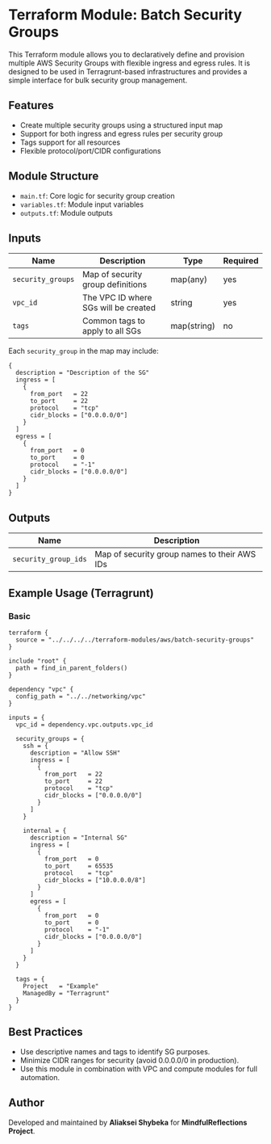 
# Terraform Module: Batch Security Groups

This Terraform module allows you to declaratively define and provision multiple AWS Security Groups with flexible ingress and egress rules. It is designed to be used in Terragrunt-based infrastructures and provides a simple interface for bulk security group management.

## Features

- Create multiple security groups using a structured input map
- Support for both ingress and egress rules per security group
- Tags support for all resources
- Flexible protocol/port/CIDR configurations

## Module Structure

- `main.tf`: Core logic for security group creation
- `variables.tf`: Module input variables
- `outputs.tf`: Module outputs

## Inputs

| Name                    | Description                                 | Type   | Required |
|-------------------------|---------------------------------------------|--------|----------|
| `security_groups`       | Map of security group definitions           | map(any) | yes      |
| `vpc_id`                | The VPC ID where SGs will be created        | string | yes      |
| `tags`                  | Common tags to apply to all SGs             | map(string) | no  |

Each `security_group` in the map may include:
```hcl
{
  description = "Description of the SG"
  ingress = [
    {
      from_port   = 22
      to_port     = 22
      protocol    = "tcp"
      cidr_blocks = ["0.0.0.0/0"]
    }
  ]
  egress = [
    {
      from_port   = 0
      to_port     = 0
      protocol    = "-1"
      cidr_blocks = ["0.0.0.0/0"]
    }
  ]
}
```

## Outputs

| Name               | Description                                     |
|--------------------|-------------------------------------------------|
| `security_group_ids` | Map of security group names to their AWS IDs |

## Example Usage (Terragrunt)

### Basic

```hcl
terraform {
  source = "../../../../terraform-modules/aws/batch-security-groups"
}

include "root" {
  path = find_in_parent_folders()
}

dependency "vpc" {
  config_path = "../../networking/vpc"
}

inputs = {
  vpc_id = dependency.vpc.outputs.vpc_id

  security_groups = {
    ssh = {
      description = "Allow SSH"
      ingress = [
        {
          from_port   = 22
          to_port     = 22
          protocol    = "tcp"
          cidr_blocks = ["0.0.0.0/0"]
        }
      ]
    }

    internal = {
      description = "Internal SG"
      ingress = [
        {
          from_port   = 0
          to_port     = 65535
          protocol    = "tcp"
          cidr_blocks = ["10.0.0.0/8"]
        }
      ]
      egress = [
        {
          from_port   = 0
          to_port     = 0
          protocol    = "-1"
          cidr_blocks = ["0.0.0.0/0"]
        }
      ]
    }
  }

  tags = {
    Project   = "Example"
    ManagedBy = "Terragrunt"
  }
}
```

## Best Practices

- Use descriptive names and tags to identify SG purposes.
- Minimize CIDR ranges for security (avoid 0.0.0.0/0 in production).
- Use this module in combination with VPC and compute modules for full automation.

##  Author

Developed and maintained by **Aliaksei Shybeka** for **MindfulReflections Project**.